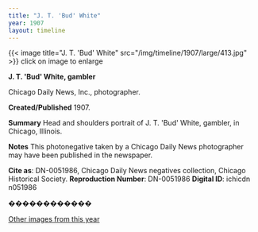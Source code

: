 ```yaml
---
title: "J. T. 'Bud' White"
year: 1907
layout: timeline
---
```


{{< image title="J. T. 'Bud' White" src="/img/timeline/1907/large/413.jpg" >}}
click on image to enlarge

__**J. T. 'Bud' White, gambler**__

Chicago Daily News, Inc., photographer.

**Created/Published**
1907.

**Summary**
Head and shoulders portrait of J. T. 'Bud' White, gambler, in Chicago, Illinois.

**Notes**
This photonegative taken by a Chicago Daily News photographer may have been published in the newspaper.

__Cite as__: DN-0051986, Chicago Daily News negatives collection, Chicago Historical Society.
__Reproduction Number__: DN-0051986
__Digital ID__: ichicdn n051986

������������  

[Other images from this year](/historical/timeline/1907)